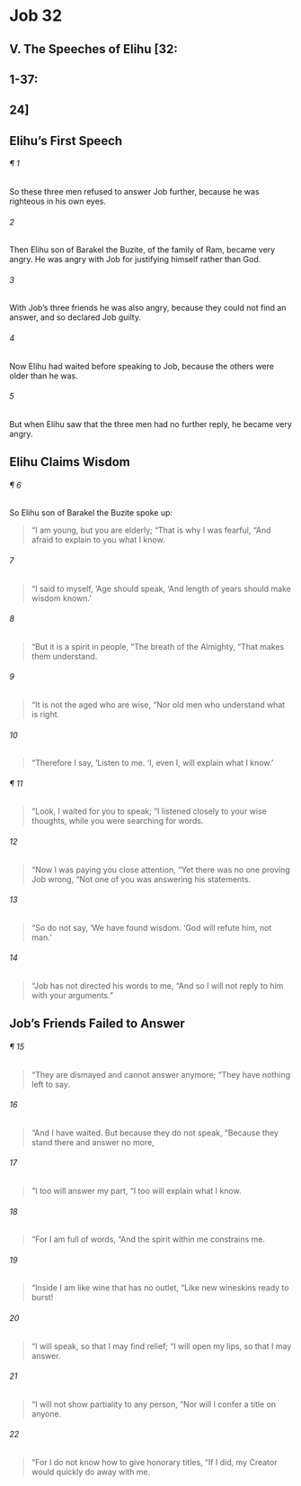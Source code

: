 # Job 32
## V. The Speeches of Elihu [32:
## 1-37:
## 24]
## Elihu’s First Speech
###### ¶ 1
So these three men refused to answer Job further, because he was righteous in his own eyes.
###### 2
Then Elihu son of Barakel the Buzite, of the family of Ram, became very angry. He was angry with Job for justifying himself rather than God.
###### 3
With Job’s three friends he was also angry, because they could not find an answer, and so declared Job guilty.
###### 4
Now Elihu had waited before speaking to Job, because the others were older than he was.
###### 5
But when Elihu saw that the three men had no further reply, he became very angry.
## Elihu Claims Wisdom
###### ¶ 6
So Elihu son of Barakel the Buzite spoke up:
> “I am young, but you are elderly;
> “That is why I was fearful,
> “And afraid to explain to you what I know.
###### 7
> “I said to myself, ‘Age should speak,
> ‘And length of years should make wisdom known.’
###### 8
> “But it is a spirit in people,
> “The breath of the Almighty,
> “That makes them understand.
###### 9
> “It is not the aged who are wise,
> “Nor old men who understand what is right.
###### 10
> “Therefore I say, ‘Listen to me.
> ‘I, even I, will explain what I know.’
###### ¶ 11
> “Look, I waited for you to speak;
> “I listened closely to your wise thoughts, while you were searching for words.
###### 12
> “Now I was paying you close attention,
> “Yet there was no one proving Job wrong,
> “Not one of you was answering his statements.
###### 13
> “So do not say, ‘We have found wisdom.
> ‘God will refute him, not man.’
###### 14
> “Job has not directed his words to me,
> “And so I will not reply to him with your arguments.”
## Job’s Friends Failed to Answer
###### ¶ 15
> “They are dismayed and cannot answer anymore;
> “They have nothing left to say.
###### 16
> “And I have waited. But because they do not speak,
> “Because they stand there and answer no more,
###### 17
> “I too will answer my part,
> “I too will explain what I know.
###### 18
> “For I am full of words,
> “And the spirit within me constrains me.
###### 19
> “Inside I am like wine that has no outlet,
> “Like new wineskins ready to burst!
###### 20
> “I will speak, so that I may find relief;
> “I will open my lips, so that I may answer.
###### 21
> “I will not show partiality to any person,
> “Nor will I confer a title on anyone.
###### 22
> “For I do not know how to give honorary titles,
> “If I did, my Creator would quickly do away with me.
